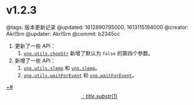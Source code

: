 # v1.2.3

@tags: 版本更新记录
@updated: 1612890795000, 1613115194000
@creator: AkrISrn
@updater: AkrISrn
@commit: b2345cc

1. 更新了一些 API：
    1. [`vno.utils.chopStr`](/zh/api/utils.md "#h2-7") 新增了默认为 `false` 的第四个参数。
1. 新增了一些 API：
    1. [`vno.utils.sleep`](/zh/api/utils.md "#h2-8") 和 [`vno.sleep`](/zh/api/vno.md "#h2-15")。
    1. [`vno.utils.waitForEvent`](/zh/api/utils.md "#h2-17") 和 [`vno.waitForEvent`](/zh/api/vno.md "#h2-17")。

[+#$$: title.substr(1) $$](/zh/releases/download.md)
